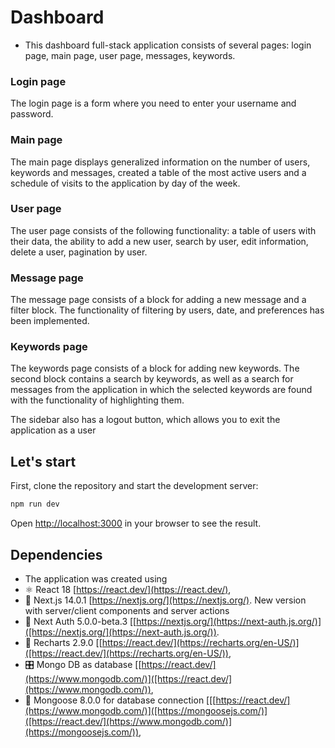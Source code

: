 # Dashboard

- This dashboard full-stack application consists of several pages: login page, main page, user page, messages, keywords.


### Login page
The login page is a form where you need to enter your username and password.

### Main page
The main page displays generalized information on the number of users, keywords and messages, created a table of the most active users and a schedule of visits to the application by day of the week.

### User page
The user page consists of the following functionality: a table of users with their data, the ability to add a new user, search by user, edit information, delete a user, pagination by user.

### Message page
The message page consists of a block for adding a new message and a filter block. The functionality of filtering by users, date, and preferences has been implemented.

### Keywords page
The keywords page consists of a block for adding new keywords. The second block contains a search by keywords, as well as a search for messages from the application in which the selected keywords are found with the functionality of highlighting them.

The sidebar also has a logout button, which allows you to exit the application as a user

## Let's start

First, clone the repository and start the development server:

```bash
npm run dev
```

Open [http://localhost:3000](http://localhost:3000) in your browser to see the result.

## Dependencies
- The application was created using
- ⚛️ React 18 [https://react.dev/](https://react.dev/),
- 🤝 Next.js 14.0.1 [https://nextjs.org/](https://nextjs.org/). New version with server/client components and server actions
- 🔏 Next Auth 5.0.0-beta.3 [[https://nextjs.org/](https://next-auth.js.org/)]([https://nextjs.org/](https://next-auth.js.org/)).
- 🎨 Recharts 2.9.0 [[https://react.dev/](https://recharts.org/en-US/)]([https://react.dev/](https://recharts.org/en-US/)),
- 🎛️ Mongo DB as database [[https://react.dev/](https://www.mongodb.com/)]([https://react.dev/](https://www.mongodb.com/)),
- 🤝 Mongoose 8.0.0 for database connection  [[[https://react.dev/](https://www.mongodb.com/)]([https://mongoosejs.com/)]([https://react.dev/](https://www.mongodb.com/)](https://mongoosejs.com/)),

